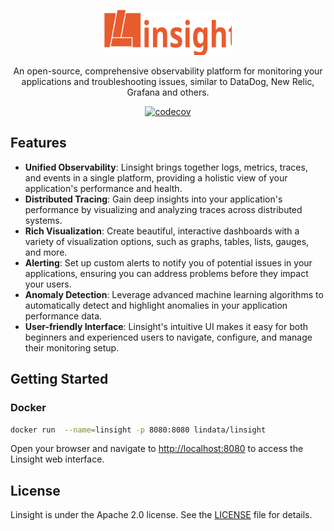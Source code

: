 <p align="center">
  <img src="./web/src/images/logo_title.svg" alt="linsight-logo" height="72" />

  <p align="center">
	An open-source, comprehensive observability platform for monitoring your applications and troubleshooting issues, similar to DataDog, New Relic, Grafana and others.
  </p>
</p>

<div align="center">

[![codecov](https://codecov.io/gh/lindb/linsight/branch/develop/graph/badge.svg)](https://codecov.io/gh/lindb/linsight)

</div>

## Features

- **Unified Observability**: Linsight brings together logs, metrics, traces, and events in a single platform, providing a holistic view of your application's performance and health.
- **Distributed Tracing**: Gain deep insights into your application's performance by visualizing and analyzing traces across distributed systems.
- **Rich Visualization**: Create beautiful, interactive dashboards with a variety of visualization options, such as graphs, tables, lists, gauges, and more.
- **Alerting**: Set up custom alerts to notify you of potential issues in your applications, ensuring you can address problems before they impact your users.
- **Anomaly Detection**: Leverage advanced machine learning algorithms to automatically detect and highlight anomalies in your application performance data.
- **User-friendly Interface**: Linsight's intuitive UI makes it easy for both beginners and experienced users to navigate, configure, and manage their monitoring setup.

## Getting Started

### Docker

```sh
docker run  --name=linsight -p 8080:8080 lindata/linsight
```

Open your browser and navigate to [http://localhost:8080](http://localhost:8080) to access the Linsight web interface.

## License

Linsight is under the Apache 2.0 license. See the [LICENSE](LICENSE) file for details.

